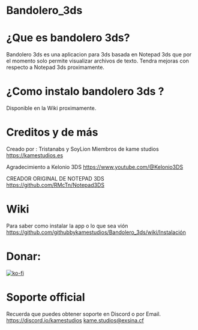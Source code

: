 # Bandolero_3ds
# ¿Que es bandolero 3ds?
Bandolero 3ds es una aplicacion para 3ds basada en Notepad 3ds que por el momento solo permite visualizar archivos de texto.
Tendra mejoras con respecto a Notepad 3ds proximamente.
# ¿Como instalo bandolero 3ds ?
Disponible en la Wiki proximamente.

# Creditos y de más 

Creado por : Tristanabs y SoyLion
Miembros de kame studios
 https://kamestudios.es

Agradecimiento a Kelonio 3DS https://www.youtube.com/@Kelonio3DS

CREADOR ORIGINAL DE NOTEPAD 3DS https://github.com/RMcTn/Notepad3DS
# Wiki
Para saber como instalar la app o lo que sea vión 
https://github.com/githubbykamestudios/Bandolero_3ds/wiki/Instalación 


# Donar:
[![ko-fi](https://ko-fi.com/img/githubbutton_sm.svg)](https://ko-fi.com/T6T3I6BBF)

# Soporte official

Recuerda que puedes obtener soporte en Discord o por Email.
https://discord.io/kamestudios
kame.studios@exsina.cf
